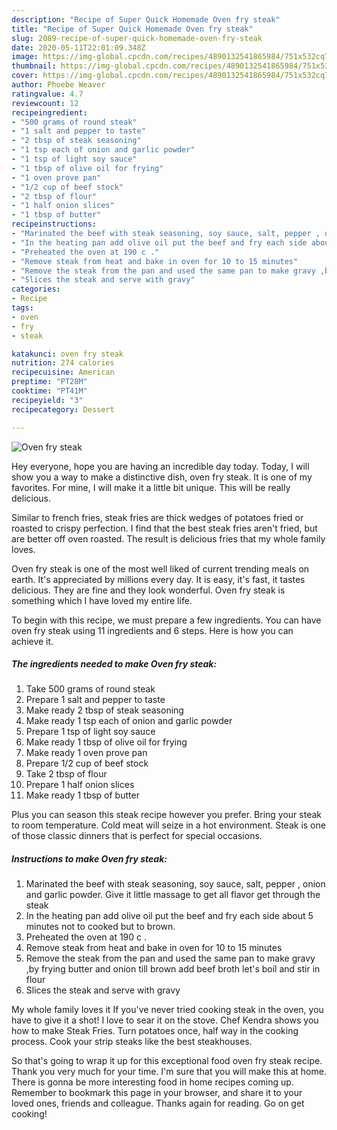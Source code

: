 ```yaml
---
description: "Recipe of Super Quick Homemade Oven fry steak"
title: "Recipe of Super Quick Homemade Oven fry steak"
slug: 2089-recipe-of-super-quick-homemade-oven-fry-steak
date: 2020-05-11T22:01:09.348Z
image: https://img-global.cpcdn.com/recipes/4890132541865984/751x532cq70/oven-fry-steak-recipe-main-photo.jpg
thumbnail: https://img-global.cpcdn.com/recipes/4890132541865984/751x532cq70/oven-fry-steak-recipe-main-photo.jpg
cover: https://img-global.cpcdn.com/recipes/4890132541865984/751x532cq70/oven-fry-steak-recipe-main-photo.jpg
author: Phoebe Weaver
ratingvalue: 4.7
reviewcount: 12
recipeingredient:
- "500 grams of round steak"
- "1 salt and pepper to taste"
- "2 tbsp of steak seasoning"
- "1 tsp each of onion and garlic powder"
- "1 tsp of light soy sauce"
- "1 tbsp of olive oil for frying"
- "1 oven prove pan"
- "1/2 cup of beef stock"
- "2 tbsp of flour"
- "1 half onion slices"
- "1 tbsp of butter"
recipeinstructions:
- "Marinated the beef with steak seasoning, soy sauce, salt, pepper , onion and garlic powder. Give it little massage to get all flavor get through the steak"
- "In the heating pan add olive oil put the beef and fry each side about 5 minutes not to cooked but to brown."
- "Preheated the oven at 190 c ."
- "Remove steak from heat and bake in oven for 10 to 15 minutes"
- "Remove the steak from the pan and used the same pan to make gravy ,by frying butter and onion till brown add beef broth let&#39;s boil and stir in flour"
- "Slices the steak and serve with gravy"
categories:
- Recipe
tags:
- oven
- fry
- steak

katakunci: oven fry steak 
nutrition: 274 calories
recipecuisine: American
preptime: "PT28M"
cooktime: "PT41M"
recipeyield: "3"
recipecategory: Dessert

---
```



![Oven fry steak](https://img-global.cpcdn.com/recipes/4890132541865984/751x532cq70/oven-fry-steak-recipe-main-photo.jpg)

Hey everyone, hope you are having an incredible day today. Today, I will show you a way to make a distinctive dish, oven fry steak. It is one of my favorites. For mine, I will make it a little bit unique. This will be really delicious.

Similar to french fries, steak fries are thick wedges of potatoes fried or roasted to crispy perfection. I find that the best steak fries aren&#39;t fried, but are better off oven roasted. The result is delicious fries that my whole family loves.

Oven fry steak is one of the most well liked of current trending meals on earth. It's appreciated by millions every day. It is easy, it's fast, it tastes delicious. They are fine and they look wonderful. Oven fry steak is something which I have loved my entire life.


To begin with this recipe, we must prepare a few ingredients. You can have oven fry steak using 11 ingredients and 6 steps. Here is how you can achieve it.

<!--inarticleads1-->

##### The ingredients needed to make Oven fry steak:

1. Take 500 grams of round steak
1. Prepare 1 salt and pepper to taste
1. Make ready 2 tbsp of steak seasoning
1. Make ready 1 tsp each of onion and garlic powder
1. Prepare 1 tsp of light soy sauce
1. Make ready 1 tbsp of olive oil for frying
1. Make ready 1 oven prove pan
1. Prepare 1/2 cup of beef stock
1. Take 2 tbsp of flour
1. Prepare 1 half onion slices
1. Make ready 1 tbsp of butter


Plus you can season this steak recipe however you prefer. Bring your steak to room temperature. Cold meat will seize in a hot environment. Steak is one of those classic dinners that is perfect for special occasions. 

<!--inarticleads2-->

##### Instructions to make Oven fry steak:

1. Marinated the beef with steak seasoning, soy sauce, salt, pepper , onion and garlic powder. Give it little massage to get all flavor get through the steak
1. In the heating pan add olive oil put the beef and fry each side about 5 minutes not to cooked but to brown.
1. Preheated the oven at 190 c .
1. Remove steak from heat and bake in oven for 10 to 15 minutes
1. Remove the steak from the pan and used the same pan to make gravy ,by frying butter and onion till brown add beef broth let&#39;s boil and stir in flour
1. Slices the steak and serve with gravy


My whole family loves it If you&#39;ve never tried cooking steak in the oven, you have to give it a shot! I love to sear it on the stove. Chef Kendra shows you how to make Steak Fries. Turn potatoes once, half way in the cooking process. Cook your strip steaks like the best steakhouses. 

So that's going to wrap it up for this exceptional food oven fry steak recipe. Thank you very much for your time. I'm sure that you will make this at home. There is gonna be more interesting food in home recipes coming up. Remember to bookmark this page in your browser, and share it to your loved ones, friends and colleague. Thanks again for reading. Go on get cooking!
